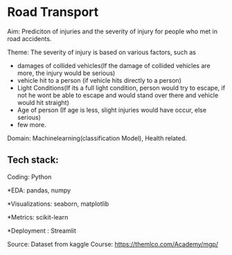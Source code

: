 # Road Transport

Aim: Prediciton of injuries and the severity of injury for people who met in road accidents.

Theme: 
The severity of injury is based on various factors, such as 
 
* damages of collided vehicles(If the damage of collided vehicles are more, the injury would be serious)
* vehicle hit to a person (if vehicle hits directly to a person)
* Light Conditions(If its a full light condition, person would try to escape, if not he wont be able to escape and would stand over there and vehicle would hit straight)
* Age of person (If age is less, slight injuries would have occur, else serious)
* few more.

Domain: Machinelearning(classification Model), Health related.

Tech stack: 
----------
Coding: Python

*EDA: pandas, numpy

*Visualizations: seaborn, matplotlib

*Metrics: scikit-learn

*Deployment : Streamlit



Source: Dataset from kaggle
Course: https://themlco.com/Academy/mgp/
